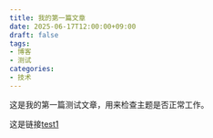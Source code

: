 ```yaml
---
title: 我的第一篇文章
date: 2025-06-17T12:00:00+09:00
draft: false
tags:
- 博客
- 测试
categories:
- 技术
---
```


这是我的第一篇测试文章，用来检查主题是否正常工作。

这是链接[test1](test/test1.md)
